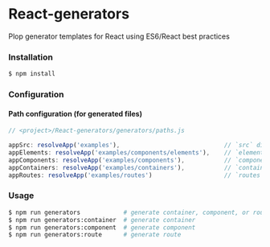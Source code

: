 # React-generators
Plop generator templates for React using ES6/React best practices 

### Installation
```bash
$ npm install
```

### Configuration
#### Path configuration (for generated files)
```js
// <project>/React-generators/generators/paths.js

appSrc: resolveApp('examples'),                             // `src` directory
appElements: resolveApp('examples/components/elements'),    // `elements` directory
appComponents: resolveApp('examples/components'),           // `components` directory
appContainers: resolveApp('examples/containers'),           // `containers` directory
appRoutes: resolveApp('examples/routes')                    // `routes` directory
```

### Usage
```bash
$ npm run generators            # generate container, component, or route
$ npm run generators:container  # generate container
$ npm run generators:component  # generate component
$ npm run generators:route      # generate route
```
